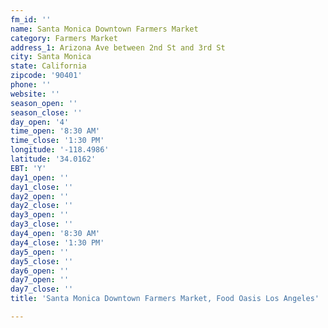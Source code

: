```yaml
---
fm_id: ''
name: Santa Monica Downtown Farmers Market
category: Farmers Market
address_1: Arizona Ave between 2nd St and 3rd St
city: Santa Monica
state: California
zipcode: '90401'
phone: ''
website: ''
season_open: ''
season_close: ''
day_open: '4'
time_open: '8:30 AM'
time_close: '1:30 PM'
longitude: '-118.4986'
latitude: '34.0162'
EBT: 'Y'
day1_open: ''
day1_close: ''
day2_open: ''
day2_close: ''
day3_open: ''
day3_close: ''
day4_open: '8:30 AM'
day4_close: '1:30 PM'
day5_open: ''
day5_close: ''
day6_open: ''
day7_open: ''
day7_close: ''
title: 'Santa Monica Downtown Farmers Market, Food Oasis Los Angeles'

---
```

